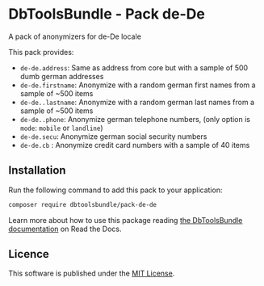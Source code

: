 # DbToolsBundle - Pack de-De
A pack of anonymizers for de-De locale

This pack provides:

* `de-de.address`: Same as address from core but with a sample of 500 dumb german addresses
* `de-de.firstname`: Anonymize with a random german first names from a sample of ~500 items
* `de-de..lastname`: Anonymize with a random german last names from a sample of ~500 items
* `de-de..phone`: Anonymize german telephone numbers, (only option is `mode`: `mobile` or `landline`)
* `de-de.secu`: Anonymize german social security numbers 
* `de-de.cb` : Anonymize credit card numbers with a sample of 40 items

## Installation

Run the following command to add this pack to your application:

```sh
composer require dbtoolsbundle/pack-de-de
```

Learn more about how to use this package reading [the DbToolsBundle documentation](https://dbtoolsbundle.readthedocs.io/) on Read the Docs.

## Licence

This software is published under the [MIT License](./LICENCE.md).
